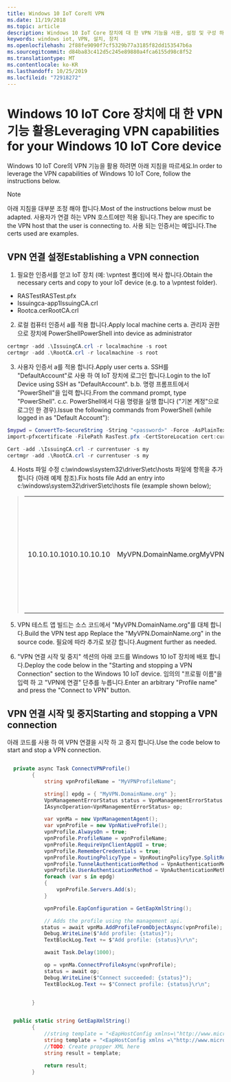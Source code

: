 ```yaml
---
title: Windows 10 IoT Core의 VPN
ms.date: 11/19/2018
ms.topic: article
description: Windows 10 IoT Core 장치에 대 한 VPN 기능을 사용, 설정 및 구성 하는 방법을 알아봅니다.
keywords: windows iot, VPN, 설치, 장치
ms.openlocfilehash: 2f88fe9090f7cf5329b77a3185f82dd153547b6a
ms.sourcegitcommit: d84ba83c412d5c245e89880a4fca6155d98c8f52
ms.translationtype: MT
ms.contentlocale: ko-KR
ms.lasthandoff: 10/25/2019
ms.locfileid: "72918272"
---
```

# <a name="leveraging-vpn-capabilities-for-your-windows-10-iot-core-device"></a><span data-ttu-id="b33ef-104">Windows 10 IoT Core 장치에 대 한 VPN 기능 활용</span><span class="sxs-lookup"><span data-stu-id="b33ef-104">Leveraging VPN capabilities for your Windows 10 IoT Core device</span></span>

<span data-ttu-id="b33ef-105">Windows 10 IoT Core의 VPN 기능을 활용 하려면 아래 지침을 따르세요.</span><span class="sxs-lookup"><span data-stu-id="b33ef-105">In order to leverage the VPN capabilities of Windows 10 IoT Core, follow the instructions below.</span></span>

> [!NOTE]
> <span data-ttu-id="b33ef-106">아래 지침을 대부분 조정 해야 합니다.</span><span class="sxs-lookup"><span data-stu-id="b33ef-106">Most of the instructions below must be adapted.</span></span> <span data-ttu-id="b33ef-107">사용자가 연결 하는 VPN 호스트에만 적용 됩니다.</span><span class="sxs-lookup"><span data-stu-id="b33ef-107">They are specific to the VPN host that the user is connecting to.</span></span> <span data-ttu-id="b33ef-108">사용 되는 인증서는 예입니다.</span><span class="sxs-lookup"><span data-stu-id="b33ef-108">The certs used are examples.</span></span>

## <a name="establishing-a-vpn-connection"></a><span data-ttu-id="b33ef-109">VPN 연결 설정</span><span class="sxs-lookup"><span data-stu-id="b33ef-109">Establishing a VPN connection</span></span> 

1. <span data-ttu-id="b33ef-110">필요한 인증서를 얻고 IoT 장치 (예: \vpntest 폴더)에 복사 합니다.</span><span class="sxs-lookup"><span data-stu-id="b33ef-110">Obtain the necessary certs and copy to your IoT device (e.g. to a \vpntest folder).</span></span>

* <span data-ttu-id="b33ef-111">RASTest</span><span class="sxs-lookup"><span data-stu-id="b33ef-111">RASTest.pfx</span></span>
* <span data-ttu-id="b33ef-112">Issuingca-app1</span><span class="sxs-lookup"><span data-stu-id="b33ef-112">IssuingCA.crl</span></span>
* <span data-ttu-id="b33ef-113">Rootca.cer</span><span class="sxs-lookup"><span data-stu-id="b33ef-113">RootCA.crl</span></span>

2. <span data-ttu-id="b33ef-114">로컬 컴퓨터 인증서 a를 적용 합니다.</span><span class="sxs-lookup"><span data-stu-id="b33ef-114">Apply local machine certs a.</span></span> <span data-ttu-id="b33ef-115">관리자 권한으로 장치에 PowerShell</span><span class="sxs-lookup"><span data-stu-id="b33ef-115">PowerShell into device as administrator</span></span>

```powershell
certmgr -add .\IssuingCA.crl -r localmachine -s root
certmgr -add .\RootCA.crl -r localmachine -s root
```

3. <span data-ttu-id="b33ef-116">사용자 인증서 a를 적용 합니다.</span><span class="sxs-lookup"><span data-stu-id="b33ef-116">Apply user certs a.</span></span> <span data-ttu-id="b33ef-117">SSH를 "DefaultAccount"로 사용 하 여 IoT 장치에 로그인 합니다.</span><span class="sxs-lookup"><span data-stu-id="b33ef-117">Login to the IoT Device using SSH as "DefaultAccount".</span></span>
<span data-ttu-id="b33ef-118">b.</span><span class="sxs-lookup"><span data-stu-id="b33ef-118">b.</span></span> <span data-ttu-id="b33ef-119">명령 프롬프트에서 "PowerShell"을 입력 합니다.</span><span class="sxs-lookup"><span data-stu-id="b33ef-119">From the command prompt, type "PowerShell".</span></span>
<span data-ttu-id="b33ef-120">c.</span><span class="sxs-lookup"><span data-stu-id="b33ef-120">c.</span></span> <span data-ttu-id="b33ef-121">PowerShell에서 다음 명령을 실행 합니다 ("기본 계정"으로 로그인 한 경우).</span><span class="sxs-lookup"><span data-stu-id="b33ef-121">Issue the following commands from PowerShell (while logged in as "Default Account"):</span></span>

```powershell
$mypwd = ConvertTo-SecureString -String "<password>" -Force -AsPlainText
import-pfxcertificate -FilePath RasTest.pfx -CertStoreLocation cert:currentUser\my -Password $mypwd

Cert -add .\IssuingCA.crl -r currentuser -s my
certmgr -add .\RootCA.crl -r currentuser -s my
```

4. <span data-ttu-id="b33ef-122">Hosts 파일 수정 c:\windows\system32\driverS\etc\hosts 파일에 항목을 추가 합니다 (아래 예제 참조).</span><span class="sxs-lookup"><span data-stu-id="b33ef-122">Fix hosts file Add an entry into c:\windows\system32\driverS\etc\hosts file (example shown below);</span></span>

> |    |    |    |
> |----|----| ---|
> | <span data-ttu-id="b33ef-123">10.10.10.10</span><span class="sxs-lookup"><span data-stu-id="b33ef-123">10.10.10.10</span></span> | <span data-ttu-id="b33ef-124">MyVPN.DomainName.org</span><span class="sxs-lookup"><span data-stu-id="b33ef-124">MyVPN.DomainName.org</span></span> | <span data-ttu-id="b33ef-125">필요한 경우 IP 주소 및 도메인 이름으로 대체 합니다.</span><span class="sxs-lookup"><span data-stu-id="b33ef-125">Replace with IP address and domain name as needed</span></span> |

5. <span data-ttu-id="b33ef-126">VPN 테스트 앱 빌드는 소스 코드에서 "MyVPN.DomainName.org"를 대체 합니다.</span><span class="sxs-lookup"><span data-stu-id="b33ef-126">Build the VPN test app Replace the "MyVPN.DomainName.org" in the source code.</span></span> <span data-ttu-id="b33ef-127">필요에 따라 추가로 보강 합니다.</span><span class="sxs-lookup"><span data-stu-id="b33ef-127">Augment further as needed.</span></span>

6. <span data-ttu-id="b33ef-128">"VPN 연결 시작 및 중지" 섹션의 아래 코드를 Windows 10 IoT 장치에 배포 합니다.</span><span class="sxs-lookup"><span data-stu-id="b33ef-128">Deploy the code below in the "Starting and stopping a VPN Connection" section to the Windows 10 IoT device.</span></span>
<span data-ttu-id="b33ef-129">임의의 "프로필 이름"을 입력 하 고 "VPN에 연결" 단추를 누릅니다.</span><span class="sxs-lookup"><span data-stu-id="b33ef-129">Enter an arbitrary "Profile name" and press the "Connect to VPN" button.</span></span> 


## <a name="starting-and-stopping-a-vpn-connection"></a><span data-ttu-id="b33ef-130">VPN 연결 시작 및 중지</span><span class="sxs-lookup"><span data-stu-id="b33ef-130">Starting and stopping a VPN connection</span></span>

<span data-ttu-id="b33ef-131">아래 코드를 사용 하 여 VPN 연결을 시작 하 고 중지 합니다.</span><span class="sxs-lookup"><span data-stu-id="b33ef-131">Use the code below to start and stop a VPN connection.</span></span>

```csharp

  private async Task ConnectVPNProfile()
        {
            string vpnProfileName = "MyVPNProfileName";

            string[] epdg = { "MyVPN.DomainName.org" };
            VpnManagementErrorStatus status = VpnManagementErrorStatus.Ok;
            IAsyncOperation<VpnManagementErrorStatus> op;

            var vpnMa = new VpnManagementAgent();
            var vpnProfile = new VpnNativeProfile();
            vpnProfile.AlwaysOn = true;
            vpnProfile.ProfileName = vpnProfileName;
            vpnProfile.RequireVpnClientAppUI = true;
            vpnProfile.RememberCredentials = true;
            vpnProfile.RoutingPolicyType = VpnRoutingPolicyType.SplitRouting;
            vpnProfile.TunnelAuthenticationMethod = VpnAuthenticationMethod.Eap;
            vpnProfile.UserAuthenticationMethod = VpnAuthenticationMethod.Eap;
            foreach (var s in epdg)
            {
                vpnProfile.Servers.Add(s);
            }

            vpnProfile.EapConfiguration = GetEapXmlString();

            // Adds the profile using the management api.
           status = await vpnMa.AddProfileFromObjectAsync(vpnProfile);
            Debug.WriteLine($"Add profile: {status}");
            TextBlockLog.Text += $"Add profile: {status}\r\n";

            await Task.Delay(1000);

            op = vpnMa.ConnectProfileAsync(vpnProfile);
            status = await op;
            Debug.WriteLine($"Connect succeeded: {status}");
            TextBlockLog.Text += $"Connect profile: {status}\r\n";


        }


  public static string GetEapXmlString()
        {
            //string template = "<EapHostConfig xmlns=\"http://www.microsoft.com/provisioning/EapHostConfig\"><EapMethod><Type xmlns=\"http://www.microsoft.com/provisioning/EapCommon\">25</Type><VendorId xmlns=\"http://www.microsoft.com/provisioning/EapCommon\">0</VendorId><VendorType xmlns=\"http://www.microsoft.com/provisioning/EapCommon\">0</VendorType><AuthorId xmlns=\"http://www.microsoft.com/provisioning/EapCommon\">0</AuthorId></EapMethod><Config xmlns=\"http://www.microsoft.com/provisioning/EapHostConfig\"><Eap xmlns=\"http://www.microsoft.com/provisioning/BaseEapConnectionPropertiesV1\"><Type>25</Type><EapType xmlns=\"http://www.microsoft.com/provisioning/MsPeapConnectionPropertiesV1\"><ServerValidation><DisableUserPromptForServerValidation>true</DisableUserPromptForServerValidation><ServerNames></ServerNames><TrustedRootCA>d2 d3 8e ba 60 ca a1 c1 20 55 a2 e1 c8 3b 15 ad 45 01 10 c2 </TrustedRootCA><TrustedRootCA>d1 76 97 cc 20 6e d2 6e 1a 51 f5 bb 96 e9 35 6d 6d 61 0b 74 </TrustedRootCA></ServerValidation><FastReconnect>true</FastReconnect><InnerEapOptional>false</InnerEapOptional><Eap xmlns=\"http://www.microsoft.com/provisioning/BaseEapConnectionPropertiesV1\"><Type>13</Type><EapType xmlns=\"http://www.microsoft.com/provisioning/EapTlsConnectionPropertiesV1\"><CredentialsSource><CertificateStore><SimpleCertSelection>true</SimpleCertSelection></CertificateStore></CredentialsSource><ServerValidation><DisableUserPromptForServerValidation>true</DisableUserPromptForServerValidation><ServerNames></ServerNames><TrustedRootCA>d2 d3 8e ba 60 ca a1 c1 20 55 a2 e1 c8 3b 15 ad 45 01 10 c2 </TrustedRootCA><TrustedRootCA>d1 76 97 cc 20 6e d2 6e 1a 51 f5 bb 96 e9 35 6d 6d 61 0b 74 </TrustedRootCA></ServerValidation><DifferentUsername>false</DifferentUsername><PerformServerValidation xmlns=\"http://www.microsoft.com/provisioning/EapTlsConnectionPropertiesV2\">true</PerformServerValidation><AcceptServerName xmlns=\"http://www.microsoft.com/provisioning/EapTlsConnectionPropertiesV2\">false</AcceptServerName><TLSExtensions xmlns=\"http://www.microsoft.com/provisioning/EapTlsConnectionPropertiesV2\"><FilteringInfo xmlns=\"http://www.microsoft.com/provisioning/EapTlsConnectionPropertiesV3\"><EKUMapping><EKUMap><EKUName>AAD Conditional Access</EKUName><EKUOID>1.3.6.1.4.1.311.87</EKUOID></EKUMap></EKUMapping><ClientAuthEKUList Enabled=\"true\"><EKUMapInList><EKUName>AAD Conditional Access</EKUName></EKUMapInList></ClientAuthEKUList></FilteringInfo></TLSExtensions></EapType></Eap><EnableQuarantineChecks>false</EnableQuarantineChecks><RequireCryptoBinding>true</RequireCryptoBinding><PeapExtensions><PerformServerValidation xmlns=\"http://www.microsoft.com/provisioning/MsPeapConnectionPropertiesV2\">true</PerformServerValidation><AcceptServerName xmlns=\"http://www.microsoft.com/provisioning/MsPeapConnectionPropertiesV2\">false</AcceptServerName></PeapExtensions></EapType></Eap></Config></EapHostConfig>";
            string template = "<EapHostConfig xmlns =\"http://www.microsoft.com/provisioning/EapHostConfig\"><EapMethod><Type xmlns=\"http://www.microsoft.com/provisioning/EapCommon\">13</Type><VendorId xmlns=\"http://www.microsoft.com/provisioning/EapCommon\">0</VendorId><VendorType xmlns=\"http://www.microsoft.com/provisioning/EapCommon\">0</VendorType><AuthorId xmlns=\"http://www.microsoft.com/provisioning/EapCommon\">0</AuthorId></EapMethod><Config xmlns=\"http://www.microsoft.com/provisioning/EapHostConfig\"><Eap xmlns=\"http://www.microsoft.com/provisioning/BaseEapConnectionPropertiesV1\"><Type>13</Type><EapType xmlns=\"http://www.microsoft.com/provisioning/EapTlsConnectionPropertiesV1\"><CredentialsSource><CertificateStore><SimpleCertSelection>true</SimpleCertSelection></CertificateStore></CredentialsSource><ServerValidation><DisableUserPromptForServerValidation>false</DisableUserPromptForServerValidation><ServerNames></ServerNames><TrustedRootCA>b6 ea bf ba 48 be 09 c9 50 4f c6 ea 9b f5 74 dc a9 01 56 62 </TrustedRootCA></ServerValidation><DifferentUsername>false</DifferentUsername><PerformServerValidation xmlns=\"http://www.microsoft.com/provisioning/EapTlsConnectionPropertiesV2\">false</PerformServerValidation><AcceptServerName xmlns=\"http://www.microsoft.com/provisioning/EapTlsConnectionPropertiesV2\">false</AcceptServerName><TLSExtensions xmlns=\"http://www.microsoft.com/provisioning/EapTlsConnectionPropertiesV2\"><FilteringInfo xmlns=\"http://www.microsoft.com/provisioning/EapTlsConnectionPropertiesV3\"><CAHashList Enabled=\"true\"><IssuerHash>b6 ea bf ba 48 be 09 c9 50 4f c6 ea 9b f5 74 dc a9 01 56 62 </IssuerHash></CAHashList></FilteringInfo></TLSExtensions></EapType></Eap></Config></EapHostConfig>";
            //TODO: Create propper XML here
            string result = template;

            return result;
        }
```







